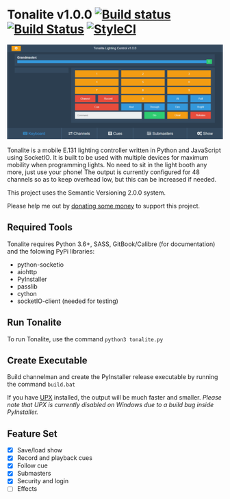 # Tonalite v1.0.0 [![Build status](https://ci.appveyor.com/api/projects/status/hsbnkhd9bt0u9631?svg=true)](https://ci.appveyor.com/project/johnroper100/tonalite) [![Build Status](https://travis-ci.org/johnroper100/Tonalite.svg?branch=master)](https://travis-ci.org/johnroper100/Tonalite) [![StyleCI](https://styleci.io/repos/98052564/shield?branch=master)](https://styleci.io/repos/98052564)

![Tonalite Keyboard Interface](docs/images/keyboard.png)

Tonalite is a mobile E.131 lighting controller written in Python and JavaScript using SocketIO. It is built to be used with multiple devices for maximum mobility when programming lights. No need to sit in the light booth any more, just use your phone! The output is currently configured for 48 channels so as to keep overhead low, but this can be increased if needed.

This project uses the Semantic Versioning 2.0.0 system.

Please help me out by [donating some money](https://www.paypal.me/johnroper) to support this project.

## Required Tools

Tonalite requires Python 3.6+, SASS, GitBook/Calibre (for documentation) and the folowing PyPi libraries:

- python-socketio
- aiohttp
- PyInstaller
- passlib
- cython
- socketIO-client (needed for testing)

## Run Tonalite

To run Tonalite, use the command `python3 tonalite.py`

## Create Executable

Build channelman and create the PyInstaller release executable by running the command `build.bat`

If you have [UPX](https://upx.github.io/) installed, the output will be much faster and smaller. *Please note that UPX is currently disabled on Windows due to a build bug inside PyInstaller.*

## Feature Set

- [x] Save/load show
- [x] Record and playback cues
- [x] Follow cue
- [x] Submasters
- [x] Security and login
- [ ] Effects